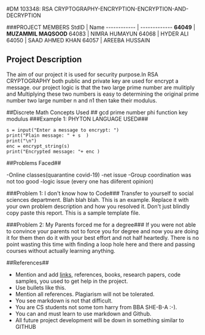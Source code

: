 #DM 103348: RSA CRYPTOGRAPHY-ENCRYPTION-ENCRYPTION-AND-DECRYPTION

###PROJECT MEMBERS
StdID | Name
------------ | -------------
**64049** | **MUZAMMIL MAQSOOD** 
64083 | NIMRA HUMAYUN
64068 | HYDER ALI
64050 | SAAD AHMED KHAN
64057 | AREEBA HUSSAIN
<!-- Replace name and student ids with acutally group member names and ids-->
## Project Description 
The aim of our project it is used for security purpose.In RSA CRYPTOGRAPHY both public and private key are used for encrypt a message. our project logic is that the two large prime number are mulitiply and Multiplying these two numbers is easy to  determining the original prime number two large number n and n1 then take their modulus.

##Discrete Math Concepts Used ##
gcd 
prime number
phi function
key 
modulus 
###Example 1: PHYTON LANGUAGE USED###

```Phyton code:
s = input("Enter a message to encrypt: ")
print("Plain message: " + s  )
print("\n")
enc = encrypt_string(s)
print("Encrypted message: "+ enc )
```

##Problems Faced##

-Online classes(quarantine covid-19)
-net issue 
-Group coordination was not too good 
-logic issue (every one has diiferent opinion)

###Problem 1: I don't know how to Code###
Transfer to yourself to social sciences department. Blah blah blah. This is an example. Replace it with your own problem description and how you resolved it. 
Don't just blindly copy paste this report. This is a sample template file. 

###Problem 2: My Parents forced me for a degree###
If you were not able to convince your parents not to force you for degree and now you are doing it for them then do it with your best effort and not half heartedly. There is no point wasting this time with finding a loop hole here and there and passing courses without actually learning anything.  

##References##
- Mention and add [links](https://guides.github.com/features/mastering-markdown/), references, books, research papers, code samples, you used to get help in the project.
- Use bullets like this.
- Mention all references. Plagiarism will not be tolerated.
- You see markdown is not that difficult.
- You are CS students not some tom harry from BBA SHE-B-A :-).
- You can and must learn to use markdown and Github. 
- All future project development will be down in something similar to GITHUB
